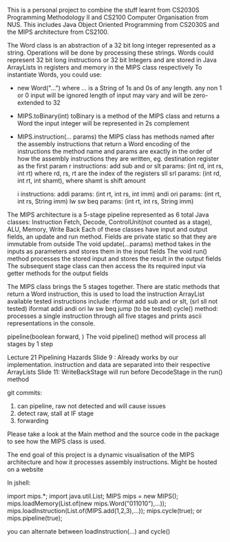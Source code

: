 This is a personal project to combine the stuff learnt from CS2030S Programming Methodology II and CS2100 Computer Organisation from NUS.
This includes Java Object Oriented Programming from CS2030S and the MIPS architecture from CS2100.

The Word class is an abstraction of a 32 bit long integer represented as a string. Operations will be done by processing these strings. 
Words could represent 32 bit long instructions or 32 bit Integers and are stored in Java ArrayLists in registers and memory in the MIPS class respectively
To instantiate Words, you could use:
- new Word("...")
    where ... is a String of 1s and 0s of any length.
    any non 1 or 0 input will be ignored
    length of input may vary and will be zero-extended to 32
- MIPS.toBinary(int)
    toBinary is a method of the MIPS class and returns a Word 
    the input integer will be represented in 2s complement
- MIPS.instruction(... params)
    the MIPS class has methods named after the assembly instructions that return a Word encoding of the instructions
    the method name and params are exactly in the order of how the assembly instructions they are written,
    eg. destination register as the first param
    r instructions:
        add sub and or slt params: (int rd, int rs, int rt) where rd, rs, rt are the index of the registers
        sll srl            params: (int rd, int rt, int shamt), where shamt is shift amount

    i instructions:
        addi               params: (int rt, int rs, int imm)
        andi ori           params: (int rt, int rs, String imm)
        lw sw beq          params: (int rt, int rs, String imm)

The MIPS architecture is a 5-stage pipeline represented as 6 total Java classes: 
Instruction Fetch, Decode, ControlUnit(not counted as a stage), ALU, Memory, Write Back
Each of these classes have input and output fields, an update and run method.
Fields are private static so that they are immutable from outside
The void update(...params) method takes in the inputs as parameters and stores them in the input fields
The void run() method processes the stored input and stores the result in the output fields
The subsequent stage class can then access the its required input via getter methods for the output fields

The MIPS class brings the 5 stages together.
There are static methods that return a Word instruction, this is used to load the instruction ArrayList
available tested instructions include:  rformat add sub and or slt, (srl sll not tested)
                                        iformat addi andi ori lw sw beq
                                        jump (to be tested)
cycle() method: 
processes a single instruction through all five stages and prints ascii representations in the console.

pipeline(boolean forward, )
The void pipeline() method will process all stages by 1 step

Lecture 21 Pipelining Hazards
Slide 9 : Already works by our implementation. instruction and data are separated into their respective ArrayLists
Slide 11: WriteBackStage will run before DecodeStage in the run() method

git commits:
1. can pipeline, raw not detected and will cause issues
2. detect raw, stall at IF stage
3. forwarding

Please take a look at the Main method and the source code in the package to see how the MIPS class is used.

The end goal of this project is a dynamic visualisation of the MIPS architecture and how it processes assembly instructions.
Might be hosted on a website

In jshell:

import mips.*;
import java.util.List;
MIPS mips = new MIPS();
mips.loadMemory(List.of(new mips.Word("011010"),...));
mips.loadInstruction(List.of(MIPS.add(1,2,3),...));
mips.cycle(true);
or mips.pipeline(true);

you can alternate between loadInstruction(...) and cycle()